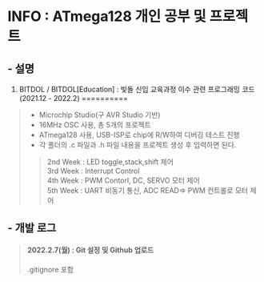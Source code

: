# INFO : ATmega128 개인 공부 및 프로젝트

## - 설명 

1. BITDOL / BITDOL[Education] : 빛돌 신입 교육과정 이수 관련 프로그래밍 코드(2021.12 - 2022.2)
==========
>- Microchip Studio(구 AVR Studio 기반)   
>- 16MHz OSC 사용, 총 5개의 프로젝트
>- ATmega128 사용, USB-ISP로 chip에 R/W하여 디버깅 테스트 진행 
>- 각 폴더의 .c 파일과 .h 파일 내용을 프로젝트 생성 후 입력하면 된다.   
>>2nd Week : LED toggle,stack,shift 제어   
>>3rd Week : Interrupt Control   
>>4th Week : PWM Contorl, DC, SERVO 모터 제어   
>>5th Week : UART 비동기 통신, ADC READ=> PWM 컨트롤로 모터 제어   


## - 개발 로그

> #### 2022.2.7(월) : Git 설정 및 Github 업로드
> .gitignore 포함
